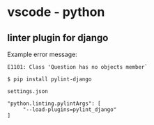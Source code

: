 # vscode - python

## linter plugin for django

Example error message:

```
E1101: Class 'Question has no objects member`
```

```
$ pip install pylint-django
```

`settings.json`

```
"python.linting.pylintArgs": [
     "--load-plugins=pylint_django"
]
```
